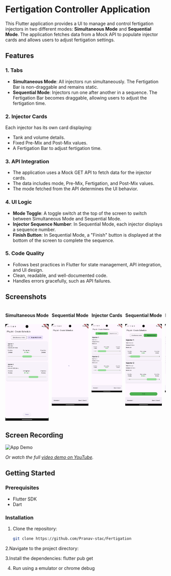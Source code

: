 # Fertigation Controller Application

This Flutter application provides a UI to manage and control fertigation injectors in two different modes: **Simultaneous Mode** and **Sequential Mode**. The application fetches data from a Mock API to populate injector cards and allows users to adjust fertigation settings.

## Features

### 1. Tabs
- **Simultaneous Mode**: All injectors run simultaneously. The Fertigation Bar is non-draggable and remains static.
- **Sequential Mode**: Injectors run one after another in a sequence. The Fertigation Bar becomes draggable, allowing users to adjust the fertigation time.

### 2. Injector Cards
Each injector has its own card displaying:
- Tank and volume details.
- Fixed Pre-Mix and Post-Mix values.
- A Fertigation Bar to adjust fertigation time.

### 3. API Integration
- The application uses a Mock GET API to fetch data for the injector cards.
- The data includes mode, Pre-Mix, Fertigation, and Post-Mix values.
- The mode fetched from the API determines the UI behavior.

### 4. UI Logic
- **Mode Toggle**: A toggle switch at the top of the screen to switch between Simultaneous Mode and Sequential Mode.
- **Injector Sequence Number**: In Sequential Mode, each injector displays a sequence number.
- **Finish Button**: In Sequential Mode, a "Finish" button is displayed at the bottom of the screen to complete the sequence.

### 5. Code Quality
- Follows best practices in Flutter for state management, API integration, and UI design.
- Clean, readable, and well-documented code.
- Handles errors gracefully, such as API failures.

## Screenshots

<div style="display: flex; overflow-x: auto; white-space: nowrap;">

  <div style="margin-right: 10px;">
    <h4>Simultaneous Mode</h4>
    <img src="Screenshots/Screenshot_1723911400.png" alt="Simultaneous Mode" style="width: 200px; height: auto;">
  </div>

  <div style="margin-right: 10px;">
    <h4>Sequential Mode</h4>
    <img src="Screenshots/Screenshot_1723914917.png" alt="Sequential Mode" style="width: 200px; height: auto;">
  </div>

  <div style="margin-right: 10px;">
    <h4>Injector Cards</h4>
    <img src="Screenshots/Screenshot_1723915020.png" alt="Injector Cards" style="width: 200px; height: auto;">
  </div>

  <div style="margin-right: 10px;">
    <h4>Sequential Mode</h4>
    <img src="Screenshots/Screenshot_1723915026.png" alt="Sequential Mode" style="width: 200px; height: auto;">
  </div>

  <div style="margin-right: 10px;">
    <h4>Injector Cards</h4>
    <img src="Screenshots/Screenshot_1723915033.png" alt="Injector Cards" style="width: 200px; height: auto;">
  </div>

</div>


## Screen Recording

![App Demo](assets/media/screen_recording.gif)

*Or watch the full [video demo on YouTube](https://www.youtube.com/watch?v=your-video-id).*


## Getting Started

### Prerequisites
- Flutter SDK
- Dart

### Installation
1. Clone the repository:
   ```bash
   git clone https://github.com/Pranav-stac/Fertigation

2.Navigate to the project directory:

3.Install the dependencies:
flutter pub get

4. Run using a emulator or chrome debug
